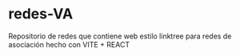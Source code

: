 # redes-VA
Repositorio de redes que contiene web estilo linktree para redes de asociación hecho con VITE + REACT

